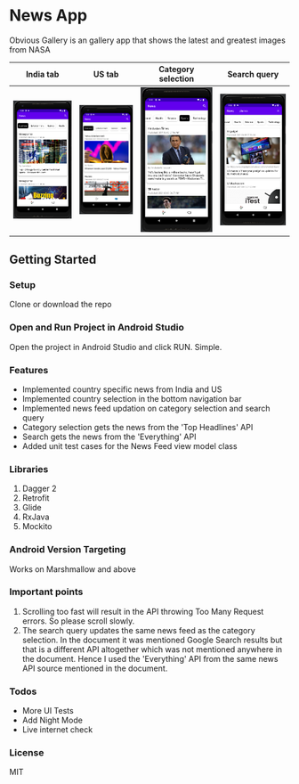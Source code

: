 # News App
Obvious Gallery is an gallery app that shows the latest and greatest images from NASA

India tab             |  US tab          |  Category selection | Search query
:-------------------------:|:-------------------------:|:-------------------------:|:-------------------------:|
![](screenshots/Image-1.png)  |  ![](screenshots/Image-2.png)  |  ![](screenshots/Image-3.png) |  ![](screenshots/Image-4.png)

## Getting Started
### Setup
Clone or download the repo 

### Open and Run Project in Android Studio
Open the project in Android Studio and click RUN. Simple.

### Features
 - Implemented country specific news from India and US
 - Implemented country selection in the bottom navigation bar
 - Implemented news feed updation on category selection and search query
 - Category selection gets the news from the 'Top Headlines' API
 - Search gets the news from the 'Everything' API
 - Added unit test cases for the News Feed view model class

### Libraries
1. Dagger 2
2. Retrofit
2. Glide
2. RxJava
3. Mockito

### Android Version Targeting
Works on Marshmallow and above

### Important points
1. Scrolling too fast will result in the API throwing Too Many Request errors. So please scroll slowly.
2. The search query updates the same news feed as the category selection. In the document it was mentioned Google Search results but that is a different API altogether which was not mentioned anywhere in the document. Hence I used the 'Everything' API from the same news API source mentioned in the document.

### Todos

 - More UI Tests
 - Add Night Mode
 - Live internet check

### License

MIT